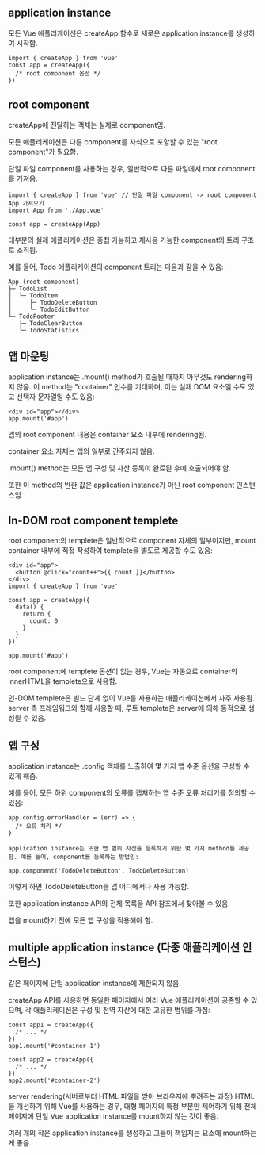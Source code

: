 ## application instance

모든 Vue 애플리케이션은 createApp 함수로 새로운 application instance를 생성하여 시작함.

    import { createApp } from 'vue'
    const app = createApp({
      /* root component 옵션 */
    })

## root component

createApp에 전달하는 객체는 실제로 component임.

모든 애플리케이션은 다른 component를 자식으로 포함할 수 있는 "root component"가 필요함.

단일 파일 component를 사용하는 경우, 일반적으로 다른 파일에서 root component를 가져옴.

    import { createApp } from 'vue' // 단일 파일 component -> root component App 가져오기
    import App from './App.vue'

    const app = createApp(App)

대부분의 실제 애플리케이션은 중첩 가능하고 재사용 가능한 component의 트리 구조로 조직됨.

예를 들어, Todo 애플리케이션의 component 트리는 다음과 같을 수 있음:

    App (root component)
    ├─ TodoList
    │  └─ TodoItem
    │     ├─ TodoDeleteButton
    │     └─ TodoEditButton
    └─ TodoFooter
       ├─ TodoClearButton
       └─ TodoStatistics

## 앱 마운팅

application instance는 .mount() method가 호출될 때까지 아무것도 rendering하지 않음.
이 method는 "container" 인수를 기대하며, 이는 실제 DOM 요소일 수도 있고 선택자 문자열일 수도 있음:

    <div id="app"></div>
    app.mount('#app')

앱의 root component 내용은 container 요소 내부에 rendering됨.

container 요소 자체는 앱의 일부로 간주되지 않음.

.mount() method는 모든 앱 구성 및 자산 등록이 완료된 후에 호출되어야 함.

또한 이 method의 반환 값은 application instance가 아닌 root component 인스턴스임.

## In-DOM root component templete

root component의 templete은 일반적으로 component 자체의 일부이지만, mount container 내부에 직접 작성하여 templete을 별도로 제공할 수도 있음:

    <div id="app">
      <button @click="count++">{{ count }}</button>
    </div>
    import { createApp } from 'vue'

    const app = createApp({
      data() {
        return {
          count: 0
        }
      }
    })

    app.mount('#app')

root component에 templete 옵션이 없는 경우, Vue는 자동으로 container의 innerHTML을 templete으로 사용함.

인-DOM templete은 빌드 단계 없이 Vue를 사용하는 애플리케이션에서 자주 사용됨. server 측 프레임워크와 함께 사용할 때, 루트 templete은 server에 의해 동적으로 생성될 수 있음.

## 앱 구성

application instance는 .config 객체를 노출하여 몇 가지 앱 수준 옵션을 구성할 수 있게 해줌.

예를 들어, 모든 하위 component의 오류를 캡처하는 앱 수준 오류 처리기를 정의할 수 있음:

    app.config.errorHandler = (err) => {
      /* 오류 처리 */
    }

    application instance는 또한 앱 범위 자산을 등록하기 위한 몇 가지 method를 제공함. 예를 들어, component를 등록하는 방법임:

    app.component('TodoDeleteButton', TodoDeleteButton)

이렇게 하면 TodoDeleteButton을 앱 어디에서나 사용 가능함.

또한 application instance API의 전체 목록을 API 참조에서 찾아볼 수 있음.

앱을 mount하기 전에 모든 앱 구성을 적용해야 함.

## multiple application instance (다중 애플리케이션 인스턴스)

같은 페이지에 단일 application instance에 제한되지 않음.

createApp API를 사용하면 동일한 페이지에서 여러 Vue 애플리케이션이 공존할 수 있으며, 각 애플리케이션은 구성 및 전역 자산에 대한 고유한 범위를 가짐:

    const app1 = createApp({
      /* ... */
    })
    app1.mount('#container-1')

    const app2 = createApp({
      /* ... */
    })
    app2.mount('#container-2')
    
server rendering(서버로부터 HTML 파일을 받아 브라우저에 뿌려주는 과정) HTML을 개선하기 위해 Vue를 사용하는 경우, 대형 페이지의 특정 부분만 제어하기 위해 전체 페이지에 단일 Vue application instance를 mount하지 않는 것이 좋음.

여러 개의 작은 application instance를 생성하고 그들이 책임지는 요소에 mount하는게 좋음.

